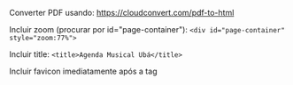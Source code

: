 Converter PDF usando:
https://cloudconvert.com/pdf-to-html

Incluir zoom (procurar por id="page-container"):
```<div id="page-container" style="zoom:77%">```

Incluir title:
```<title>Agenda Musical Ubá</title>```

Incluir favicon imediatamente após a tag <title>, ao final da tag <head>:
```<link rel="icon" type="image/x-icon" href="./music.ico">```

Fazer deploy:
```firebase logout```
```firebase login```
```firebase deploy --only hosting```